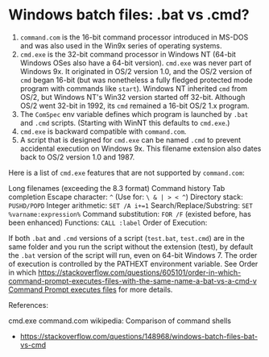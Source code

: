 Windows batch files: .bat vs .cmd?
==========

1. `command.com` is the 16-bit command processor introduced in MS-DOS and was also used in the Win9x series of operating systems.
2. `cmd.exe` is the 32-bit command processor in Windows NT (64-bit Windows OSes also have a 64-bit version). `cmd.exe` was never part of Windows 9x. It originated in OS/2 version 1.0, and the OS/2 version of `cmd` began 16-bit (but was nonetheless a fully fledged protected mode program with commands like `start`). Windows NT inherited `cmd` from OS/2, but Windows NT's Win32 version started off 32-bit. Although OS/2 went 32-bit in 1992, its `cmd` remained a 16-bit OS/2 1.x program.
3. The `ComSpec` env variable defines which program is launched by `.bat` and `.cmd` scripts. (Starting with WinNT this defaults to `cmd.exe`.)
4. `cmd.exe` is backward compatible with `command.com`.
5. A script that is designed for `cmd.exe` can be named `.cmd` to prevent accidental execution on Windows 9x. This filename extension also dates back to OS/2 version 1.0 and 1987.

Here is a list of `cmd.exe` features that are not supported by `command.com`:

Long filenames (exceeding the 8.3 format)
Command history
Tab completion
Escape character: `^` (Use for: `\ & | > < ^`)
Directory stack: `PUSHD/POPD`
Integer arithmetic: `SET /A i+=1`
Search/Replace/Substring: `SET %varname:expression%`
Command substitution: `FOR /F` (existed before, has been enhanced)
Functions: `CALL :label`
Order of Execution:

If both `.bat` and `.cmd` versions of a script (`test.bat`, `test.cmd`) are in the same folder and you run the script without the extension (test), by default the `.bat` version of the script will run, even on 64-bit Windows 7. The order of execution is controlled by the PATHEXT environment variable. See Order in which <https://stackoverflow.com/questions/605101/order-in-which-command-prompt-executes-files-with-the-same-name-a-bat-vs-a-cmd-v> [Command Prompt executes files](https://stackoverflow.com/questions/605101/order-in-which-command-prompt-executes-files-with-the-same-name-a-bat-vs-a-cmd-v) for more details.

References:

cmd.exe
command.com
wikipedia: Comparison of command shells

* https://stackoverflow.com/questions/148968/windows-batch-files-bat-vs-cmd

